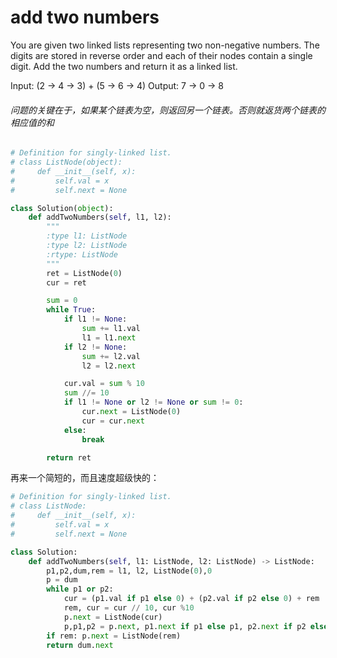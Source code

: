 # add two numbers

You are given two linked lists representing two non-negative numbers. The digits are stored in reverse order and each of their nodes contain a single digit. Add the two numbers and return it as a linked list.

Input: (2 -> 4 -> 3) + (5 -> 6 -> 4)
Output: 7 -> 0 -> 8

###### 问题的关键在于，如果某个链表为空，则返回另一个链表。否则就返货两个链表的相应值的和

```python
# Definition for singly-linked list.
# class ListNode(object):
#     def __init__(self, x):
#         self.val = x
#         self.next = None

class Solution(object):
    def addTwoNumbers(self, l1, l2):
        """
        :type l1: ListNode
        :type l2: ListNode
        :rtype: ListNode
        """
        ret = ListNode(0)
        cur = ret

        sum = 0
        while True:
            if l1 != None:
                sum += l1.val
                l1 = l1.next
            if l2 != None:
                sum += l2.val
                l2 = l2.next

            cur.val = sum % 10
            sum //= 10
            if l1 != None or l2 != None or sum != 0:
                cur.next = ListNode(0)
                cur = cur.next
            else:
                break

        return ret
```
再来一个简短的，而且速度超级快的：

```python
# Definition for singly-linked list.
# class ListNode:
#     def __init__(self, x):
#         self.val = x
#         self.next = None

class Solution:
    def addTwoNumbers(self, l1: ListNode, l2: ListNode) -> ListNode:
        p1,p2,dum,rem = l1, l2, ListNode(0),0
        p = dum
        while p1 or p2:
            cur = (p1.val if p1 else 0) + (p2.val if p2 else 0) + rem
            rem, cur = cur // 10, cur %10
            p.next = ListNode(cur)
            p,p1,p2 = p.next, p1.next if p1 else p1, p2.next if p2 else p2
        if rem: p.next = ListNode(rem)
        return dum.next
```
